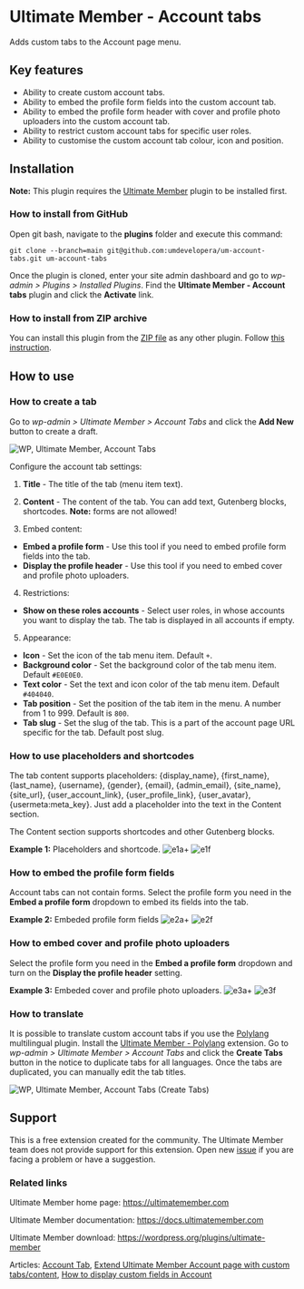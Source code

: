 # Ultimate Member - Account tabs

Adds custom tabs to the Account page menu.

## Key features
- Ability to create custom account tabs.
- Ability to embed the profile form fields into the custom account tab.
- Ability to embed the profile form header with cover and profile photo uploaders into the custom account tab.
- Ability to restrict custom account tabs for specific user roles.
- Ability to customise the custom account tab colour, icon and position.

## Installation

__Note:__ This plugin requires the [Ultimate Member](https://wordpress.org/plugins/ultimate-member/) plugin to be installed first.

### How to install from GitHub

Open git bash, navigate to the **plugins** folder and execute this command:

`git clone --branch=main git@github.com:umdevelopera/um-account-tabs.git um-account-tabs`

Once the plugin is cloned, enter your site admin dashboard and go to _wp-admin > Plugins > Installed Plugins_. Find the **Ultimate Member - Account tabs** plugin and click the **Activate** link.

### How to install from ZIP archive

You can install this plugin from the [ZIP file](https://drive.google.com/file/d/1tEXzVAZUmk4L_kPyoGRa8cOuf7612blh/view?usp=sharing) as any other plugin. Follow [this instruction](https://wordpress.org/support/article/managing-plugins/#upload-via-wordpress-admin).

## How to use

### How to create a tab

Go to *wp-admin > Ultimate Member > Account Tabs* and click the **Add New** button to create a draft.

![WP, Ultimate Member, Account Tabs](https://github.com/umdevelopera/um-account-tabs/assets/113178913/798283da-c8c7-489b-8cc6-19e1488e67fd)

Configure the account tab settings:

1) **Title** - The title of the tab (menu item text).

2) **Content** - The content of the tab. You can add text, Gutenberg blocks, shortcodes. **Note:** forms are not allowed!

3) Embed content:
- **Embed a profile form** - Use this tool if you need to embed profile form fields into the tab.
- **Display the profile header** - Use this tool if you need to embed cover and profile photo uploaders.

4) Restrictions:
- **Show on these roles accounts** - Select user roles, in whose accounts you want to display the tab. The tab is displayed in all accounts if empty.

5) Appearance:
- **Icon** - Set the icon of the tab menu item. Default `+`.
- **Background color** - Set the background color of the tab menu item. Default `#E0E0E0`.
- **Text color** - Set the text and icon color of the tab menu item. Default `#404040`.
- **Tab position** - Set the position of the tab item in the menu. A number from 1 to 999. Default is `800`.
- **Tab slug** - Set the slug of the tab. This is a part of the account page URL specific for the tab. Default post slug.

### How to use placeholders and shortcodes

The tab content supports placeholders: {display_name}, {first_name}, {last_name}, {username}, {gender}, {email}, {admin_email}, {site_name}, {site_url}, {user_account_link}, {user_profile_link}, {user_avatar}, {usermeta:meta_key}. Just add a placeholder into the text in the Content section.

The Content section supports shortcodes and other Gutenberg blocks.

**Example 1:** Placeholders and shortcode.
![e1a+](https://github.com/user-attachments/assets/d87f4718-bc36-4b38-b6b6-9cca7d720901)
![e1f](https://github.com/user-attachments/assets/623ab70d-273d-438b-9e9a-a7af7f6032de)

### How to embed the profile form fields

Account tabs can not contain forms.
Select the profile form you need in the **Embed a profile form** dropdown to embed its fields into the tab.

**Example 2:** Embeded profile form fields
![e2a+](https://github.com/user-attachments/assets/46b7b5eb-7d80-4188-b543-ab490cf1e080)
![e2f](https://github.com/user-attachments/assets/70edcdc0-3f0c-4f0b-812f-3bfc001a4e50)

### How to embed cover and profile photo uploaders

Select the profile form you need in the **Embed a profile form** dropdown and turn on the **Display the profile header** setting.

**Example 3:** Embeded cover and profile photo uploaders.
![e3a+](https://github.com/user-attachments/assets/4bea61f6-1d26-4be1-bcd3-cb933a53329e)
![e3f](https://github.com/user-attachments/assets/4f04692b-2dae-448f-9999-52297df0c841)

### How to translate

It is possible to translate custom account tabs if you use the [Polylang](https://wordpress.org/plugins/polylang/) multilingual plugin.
Install the [Ultimate Member - Polylang](https://github.com/umdevelopera/um-polylang) extension. Go to *wp-admin > Ultimate Member > Account Tabs* and click the **Create Tabs** button in the notice to duplicate tabs for all languages. Once the tabs are duplicated, you can manually edit the tab titles.

![WP, Ultimate Member, Account Tabs (Create Tabs)](https://github.com/user-attachments/assets/ed82a077-7727-424e-848e-ab9593013a6d)

## Support

This is a free extension created for the community. The Ultimate Member team does not provide support for this extension.
Open new [issue](https://github.com/umdevelopera/um-account-tabs/issues) if you are facing a problem or have a suggestion.

### Related links

Ultimate Member home page: https://ultimatemember.com

Ultimate Member documentation: https://docs.ultimatemember.com

Ultimate Member download: https://wordpress.org/plugins/ultimate-member

Articles: [Account Tab](https://docs.ultimatemember.com/article/40-account-tab), [Extend Ultimate Member Account page with custom tabs/content](https://docs.ultimatemember.com/article/65-extend-ultimate-member-account-page-with-custom-tabs-content), [How to display custom fields in Account](https://docs.ultimatemember.com/article/1504-how-to-display-custom-fields-in-account)
